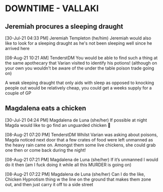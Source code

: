 # DOWNTIME - VALLAKI

## Jeremiah procures a sleeping draught

[30-Jul-21 04:33 PM] Jeremiah Templeton (he/him)
Jeremiah would also like to look for a sleeping draught as he's not been sleeping well since he arrived here

[08-Aug-21 10:21 AM] TenderstDM
You would be able to find such a thing at the same apothecary that Varian visited to identify his potions! (although on your own you wouldn't be aware of the under the table poison trade going on)

A weak sleeping draught that only aids with sleep as opposed to knocking people out would be relatively cheap, you could get a weeks supply for a couple of GP

## Magdalena eats a chicken

[30-Jul-21 04:24 PM] Magdalena de Luna (she/her)
If possible at night Magda would like to go find an unguarded chicken 👀

[08-Aug-21 07:20 PM] TenderstDM
Whilst Varian was asking about poisons, Magda noticed next door that a few crates of food were left unmanned as the heavy rain came on. Amongst them some live chickens, she could grab one then or come back during the night!

[08-Aug-21 07:21 PM] Magdalena de Luna (she/her)
If it’s unmanned I would do it then (am I fuck doing it while all this MURDER is going on)

[08-Aug-21 07:22 PM] Magdalena de Luna (she/her)
Can I do the like, Chicken Hypnotism thing w the line on the ground that makes them zone out, and then just carry it off to a side street